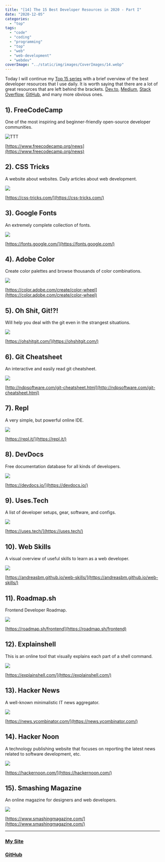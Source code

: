 ```yaml
---
title: "[14] The 15 Best Developer Resources in 2020 - Part I"
date: "2020-12-05"
categories:
  - "top"
tags:
  - "code"
  - "coding"
  - "programming"
  - "top"
  - "web"
  - "web-development"
  - "webdev"
coverImage: "../static/img/images/CoverImages/14.webp"
---
```


Today I will continue my [Top 15 series](https://create-react-app.com/tag/top/) with a brief overview of the best developer resources that I use daily. It is worth saying that there are a lot of great resources that are left behind the brackets. [Dev.to](https://dev.to/villivald), [Medium](https://create-react-app.medium.com/), [Stack Overflow](https://stackoverflow.com/), [GitHub](https://github.com/villivald), and many more obvious ones.

## 1). FreeCodeCamp

One of the most inspiring and beginner-friendly open-source developer communities.

![TTT](https://reverent-carson-67c52e.netlify.app/static/img/images/14/Screenshot-2020-12-04-at-23.07.39.png)

[https://www.freecodecamp.org/news](https://www.freecodecamp.org/news)

## 2). CSS Tricks

A website about websites. Daily articles about web development.

![](https://reverent-carson-67c52e.netlify.app/static/img/images/14/Screenshot-2020-12-04-at-23.09.01.png)

[https://css-tricks.com/](https://css-tricks.com/)

## 3). Google Fonts

An extremely complete collection of fonts.

![](https://reverent-carson-67c52e.netlify.app/static/img/images/14/Screenshot-2020-12-04-at-23.09.21.png)

[https://fonts.google.com/](https://fonts.google.com/)

## 4). Adobe Color

Create color palettes and browse thousands of color combinations.

![](https://reverent-carson-67c52e.netlify.app/static/img/images/14/Screenshot-2020-12-04-at-23.09.49.png)

[https://color.adobe.com/create/color-wheel](https://color.adobe.com/create/color-wheel)

## 5). Oh Shit, Git!?!

Will help you deal with the git even in the strangest situations.

![](https://reverent-carson-67c52e.netlify.app/static/img/images/14/Screenshot-2020-12-04-at-23.10.17.png)

[https://ohshitgit.com/](https://ohshitgit.com/)

## 6). Git Cheatsheet

An interactive and easily read git cheatsheet.

![](https://reverent-carson-67c52e.netlify.app/static/img/images/14/Screenshot-2020-12-04-at-23.10.53.png)

[http://ndpsoftware.com/git-cheatsheet.html](http://ndpsoftware.com/git-cheatsheet.html)

## 7). Repl

A very simple, but powerful online IDE.

![](https://reverent-carson-67c52e.netlify.app/static/img/images/14/Screenshot-2020-12-04-at-23.11.43.png)

[https://repl.it/](https://repl.it/)

## 8). DevDocs

Free documentation database for all kinds of developers.

![](https://reverent-carson-67c52e.netlify.app/static/img/images/14/Screenshot-2020-12-04-at-23.12.36.png)

[https://devdocs.io/](https://devdocs.io/)

## 9). Uses.Tech

A list of developer setups, gear, software, and configs.

![](https://reverent-carson-67c52e.netlify.app/static/img/images/14/Screenshot-2020-12-04-at-23.13.17.png)

[https://uses.tech/](https://uses.tech/)

## 10). Web Skills

A visual overview of useful skills to learn as a web developer.

![](https://reverent-carson-67c52e.netlify.app/static/img/images/14/Screenshot-2020-12-04-at-2-1024x516.png)

[https://andreasbm.github.io/web-skills/](https://andreasbm.github.io/web-skills/)

## 11). Roadmap.sh

Frontend Developer Roadmap.

![](https://reverent-carson-67c52e.netlify.app/static/img/images/14/Screenshot-2020-12-04-at-23.14.11.png)

[https://roadmap.sh/frontend](https://roadmap.sh/frontend)

## 12). Explainshell

This is an online tool that visually explains each part of a shell command.

![](https://reverent-carson-67c52e.netlify.app/static/img/images/14/Screenshot-2020-12-04-at-23.14.36.png)

[https://explainshell.com/](https://explainshell.com/)

## 13). Hacker News

A well-known minimalistic IT news aggregator.

![](https://reverent-carson-67c52e.netlify.app/static/img/images/14/Screenshot-2020-12-04-at-23.15.16.png)

[https://news.ycombinator.com/](https://news.ycombinator.com/)

## 14). Hacker Noon

A technology publishing website that focuses on reporting the latest news related to software development, etc.

![](https://reverent-carson-67c52e.netlify.app/static/img/images/14/Screenshot-2020-12-04-at-23.15.39.png)

[https://hackernoon.com/](https://hackernoon.com/)

## 15). Smashing Magazine

An online magazine for designers and web developers.

![](https://reverent-carson-67c52e.netlify.app/static/img/images/14/Screenshot-2020-12-04-at-23.15.58.png)

[https://www.smashingmagazine.com/](https://www.smashingmagazine.com/)

---

### [My Site](https://villivald.com/)

### [GitHub](https://github.com/villivald)
